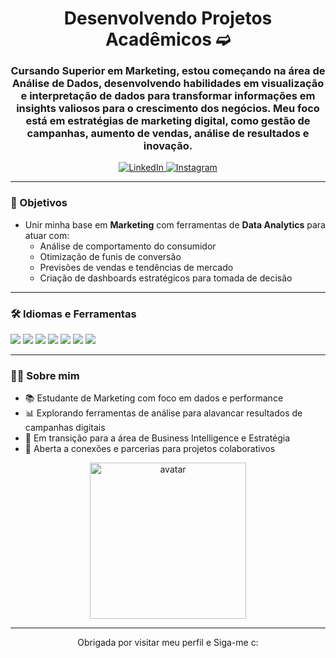 <h1 align="center">Desenvolvendo Projetos Acadêmicos ➫</h1>

<h3 align="center">
Cursando Superior em Marketing, estou começando na área de Análise de Dados, desenvolvendo habilidades em visualização e interpretação de dados para transformar informações em insights valiosos para o crescimento dos negócios. Meu foco está em estratégias de marketing digital, como gestão de campanhas, aumento de vendas, análise de resultados e inovação.
</h3>

<p align="center">
  <a href="https://www.linkedin.com/in/giselealencar/" target="_blank">
    <img src="https://img.shields.io/badge/LinkedIn-0A66C2?style=for-the-badge&logo=linkedin&logoColor=white" alt="LinkedIn"/>
  </a>

  <a href="https://www.instagram.com/giisele.alencar_/" target="_blank">
    <img src="https://img.shields.io/badge/Instagram-E4405F?style=for-the-badge&logo=instagram&logoColor=white" alt="Instagram"/>
  </a>
</p>


---

### 🎯 Objetivos
- Unir minha base em **Marketing** com ferramentas de **Data Analytics** para atuar com:
  - Análise de comportamento do consumidor
  - Otimização de funis de conversão
  - Previsões de vendas e tendências de mercado
  - Criação de dashboards estratégicos para tomada de decisão

---

### 🛠️ Idiomas e Ferramentas
<p align="left">
  <img src="https://img.shields.io/badge/Python-3776AB?style=for-the-badge&logo=python&logoColor=white"/>
  <img src="https://img.shields.io/badge/SQL-4479A1?style=for-the-badge&logo=MicrosoftSQLServer&logoColor=white"/>
  <img src="https://img.shields.io/badge/MySQL-005C84?style=for-the-badge&logo=mysql&logoColor=white"/>
  <img src="https://img.shields.io/badge/PostgreSQL-336791?style=for-the-badge&logo=postgresql&logoColor=white"/>
  <img src="https://img.shields.io/badge/Linux-FCC624?style=for-the-badge&logo=linux&logoColor=black"/>
  <img src="https://img.shields.io/badge/Excel-217346?style=for-the-badge&logo=microsoft-excel&logoColor=white"/>
  <img src="https://img.shields.io/badge/Power%20BI-F2C811?style=for-the-badge&logo=powerbi&logoColor=black"/>
</p>

---

### 👩‍💻 Sobre mim
<ul>
  <li>📚 Estudante de Marketing com foco em dados e performance</li>
  <li>📊 Explorando ferramentas de análise para alavancar resultados de campanhas digitais</li>
  <li>🚀 Em transição para a área de Business Intelligence e Estratégia</li>
  <li>💬 Aberta a conexões e parcerias para projetos colaborativos</li>
</ul>

<p align="center">
  <img src="https://user-images.githubusercontent.com/674621/180264627-e6c6b55a-28b4-44fa-a1b1-0734454a7b99.png" alt="avatar" width="250"/>
</p>

---

<p align="center">
 Obrigada por visitar meu perfil e Siga-me c:
</p>
